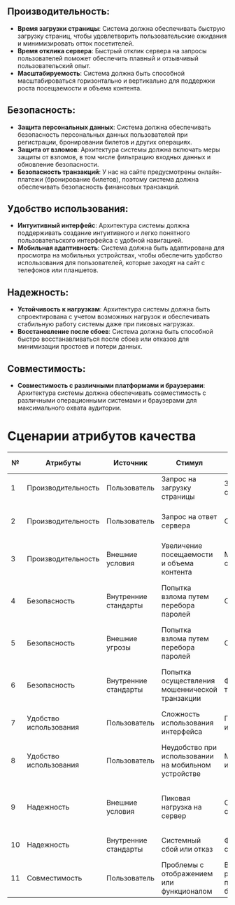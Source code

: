 ## Производительность:
- **Время загрузки страницы**: Система должна обеспечивать быструю загрузку страниц, чтобы удовлетворить пользовательские ожидания и минимизировать отток посетителей.
- **Время отклика сервера**: Быстрый отклик сервера на запросы пользователей поможет обеспечить плавный и отзывчивый пользовательский опыт.
- **Масштабируемость**: Система должна быть способной масштабироваться горизонтально и вертикально для поддержки роста посещаемости и объема контента.

## Безопасность:
- **Защита персональных данных**: Система должна обеспечивать безопасность персональных данных пользователей при регистрации, бронировании билетов и других операциях.
- **Защита от взломов**: Архитектура системы должна включать меры защиты от взломов, в том числе фильтрацию входных данных и обновление безопасности.
- **Безопасность транзакций**: У нас на сайте предусмотрены онлайн-платежи (бронирование билетов), поэтому система должна обеспечивать безопасность финансовых транзакций.

## Удобство использования:
- **Интуитивный интерфейс**: Архитектура системы должна поддерживать создание интуитивного и легко понятного пользовательского интерфейса с удобной навигацией.
- **Мобильная адаптивность**: Система должна быть адаптирована для просмотра на мобильных устройствах, чтобы обеспечить удобство использования для пользователей, которые заходят на сайт с телефонов или планшетов.

## Надежность:
- **Устойчивость к нагрузкам**: Архитектура системы должна быть спроектирована с учетом возможных нагрузок и обеспечивать стабильную работу системы даже при пиковых нагрузках.
- **Восстановление после сбоев**: Система должна быть способной быстро восстанавливаться после сбоев или отказов для минимизации простоев и потери данных.

## Совместимость:
- **Совместимость с различными платформами и браузерами**: Архитектура системы должна обеспечивать совместимость с различными операционными системами и браузерами для максимального охвата аудитории.


# Сценарии атрибутов качества
| № | Атрибуты                    | Источник            | Стимул                                             | Артефакт                                      | Условия                                               | Реакция                                        | Количественная мера                              |
|---|-----------------------------|---------------------|----------------------------------------------------|-----------------------------------------------|-------------------------------------------------------|-----------------------------------------------|---------------------------------------------------|
| 1 | Производительность          | Пользователь        | Запрос на загрузку страницы                        | Загруженная веб-страница                     | Страница не загружается за X секунд                   | Увеличение оттока посетителей                  | Время загрузки в секундах                        |
| 2 | Производительность          | Пользователь        | Запрос на ответ сервера                            | Серверный отклик                             | Сервер не отвечает за X секунд                        | Увеличение отказов от использования сервиса    | Время отклика в секундах                         |
| 3 | Производительность          | Внешние условия     | Увеличение посещаемости и объема контента          | Масштабируемая система                       | Нагрузка на сервер увеличивается                     | Добавление новых серверов                     | Количество обработанных запросов в единицу времени |
| 4 | Безопасность                | Внутренние стандарты| Попытка взлома путем перебора паролей             | Система                                      | Попытка несанкционированного доступа к данным         | Блокировка доступа                            | В 100 испытаниях не допущено ни одного нарушения систем безопасности |
| 5 | Безопасность                | Внешние угрозы      | Попытка взлома путем перебора паролей             | Система                                      | Попытка взлома путем перебора паролей                | Блокировка активности злоумышленников        | В 100 испытаниях не допущено ни одного успешного взлома |
| 6 | Безопасность                | Внутренние стандарты| Попытка осуществления мошеннической транзакции    | Финансовая транзакция                        | Подозрительные операции                              | Отмена транзакции                            | В 100 испытаниях не допущено ни одной мошеннической транзакции |
| 7 | Удобство использования     | Пользователь        | Сложность использования интерфейса                 | Пользовательский интерфейс                   | Непонятная навигация или дизайн                       | Изменение дизайна или навигации             | Среднее время обучения пользователя               |
| 8 | Удобство использования     | Пользователь        | Неудобство при использовании на мобильном устройстве| Мобильный интерфейс                         | Неадаптированный интерфейс для мобильных устройств     | Обновление мобильного интерфейса            | Уровень удовлетворенности пользователей мобильной версией |
| 9 | Надежность                  | Внешние условия     | Пиковая нагрузка на сервер                        | Стабильная работа системы                    | Интенсивное использование системы                   | Отсутствие простоев при пиковых нагрузках  | В 100 раз увеличилась нагрузка системы, система все равно работает |
| 10| Надежность                  | Внутренние стандарты| Системный сбой или отказ                          | Функционирование системы                      | Система находится в неполадке                        | Автоматическое восстановление               | Время восстановления в секундах                  |
| 11| Совместимость               | Пользователь        | Проблемы с отображением или функционалом           | Взаимодействие с различными платформами и браузерами| Использование системы на разных платформах и браузерах| Исправление проблем совместимости        | Количество пользователей, испытывающих проблемы     |
